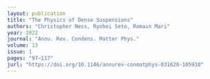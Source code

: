 ```yaml
---
layout: publication
title: "The Physics of Dense Suspensions"
authors: "Christopher Ness, Ryohei Seto, Romain Mari"
year: 2022
journal: "Annu. Rev. Condens. Matter Phys."
volume: 13
issue: 1
pages: "97–117"
jurl: "https://doi.org/10.1146/annurev-conmatphys-031620-105938"
---
```


